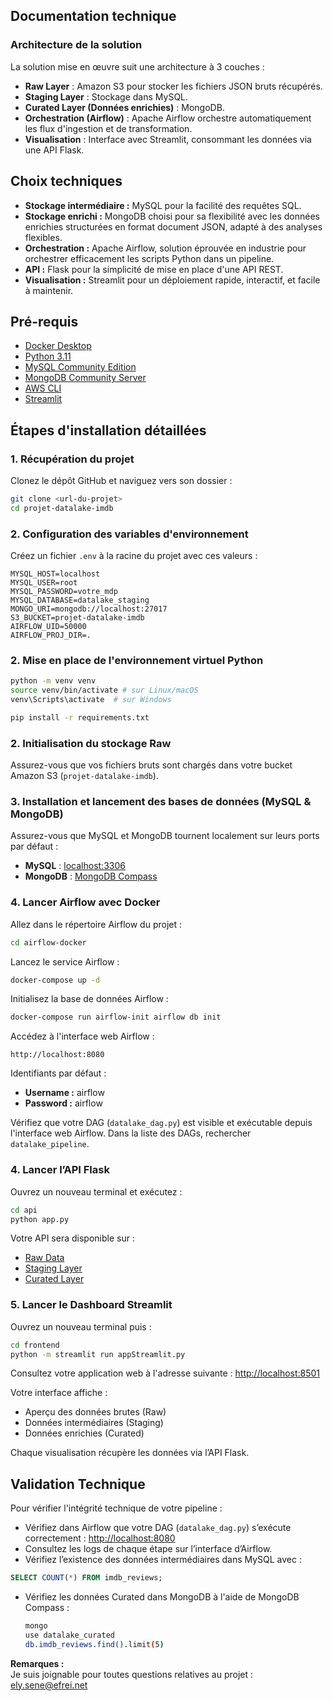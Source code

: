 ## Documentation technique

### Architecture de la solution

La solution mise en œuvre suit une architecture à 3 couches :

- **Raw Layer** : Amazon S3 pour stocker les fichiers JSON bruts récupérés.
- **Staging Layer** : Stockage dans MySQL.
- **Curated Layer (Données enrichies)** : MongoDB.
- **Orchestration (Airflow)** : Apache Airflow orchestre automatiquement les flux d'ingestion et de transformation.
- **Visualisation** : Interface avec Streamlit, consommant les données via une API Flask.

## Choix techniques

- **Stockage intermédiaire :** MySQL pour la facilité des requêtes SQL.
- **Stockage enrichi :** MongoDB choisi pour sa flexibilité avec les données enrichies structurées en format document JSON, adapté à des analyses flexibles.
- **Orchestration :** Apache Airflow, solution éprouvée en industrie pour orchestrer efficacement les scripts Python dans un pipeline.
- **API :** Flask pour la simplicité de mise en place d'une API REST.
- **Visualisation :** Streamlit pour un déploiement rapide, interactif, et facile à maintenir.

## Pré-requis

- [Docker Desktop](https://www.docker.com/products/docker-desktop/)
- [Python 3.11](https://www.python.org/downloads/)
- [MySQL Community Edition](https://dev.mysql.com/downloads/mysql/)
- [MongoDB Community Server](https://www.mongodb.com/try/download/community)
- [AWS CLI](https://docs.aws.amazon.com/cli/latest/userguide/getting-started-install.html)
- [Streamlit](https://streamlit.io/)

## Étapes d'installation détaillées

### 1. Récupération du projet
Clonez le dépôt GitHub et naviguez vers son dossier :

```bash
git clone <url-du-projet>
cd projet-datalake-imdb
```

### 2. Configuration des variables d'environnement
Créez un fichier `.env` à la racine du projet avec ces valeurs :
```env
MYSQL_HOST=localhost
MYSQL_USER=root
MYSQL_PASSWORD=votre_mdp
MYSQL_DATABASE=datalake_staging
MONGO_URI=mongodb://localhost:27017
S3_BUCKET=projet-datalake-imdb
AIRFLOW_UID=50000
AIRFLOW_PROJ_DIR=.
```

### 2. Mise en place de l'environnement virtuel Python
```bash
python -m venv venv
source venv/bin/activate # sur Linux/macOS
venv\Scripts\activate  # sur Windows

pip install -r requirements.txt
```

### 2. Initialisation du stockage Raw
Assurez-vous que vos fichiers bruts sont chargés dans votre bucket Amazon S3 (`projet-datalake-imdb`).

### 3. Installation et lancement des bases de données (MySQL & MongoDB)
Assurez-vous que MySQL et MongoDB tournent localement sur leurs ports par défaut :
- **MySQL** : [localhost:3306](http://localhost:3306)
- **MongoDB** :  [MongoDB Compass](http://localhost:27017)

### 4. Lancer Airflow avec Docker

Allez dans le répertoire Airflow du projet :
```bash
cd airflow-docker
```

Lancez le service Airflow :
```bash
docker-compose up -d
```

Initialisez la base de données Airflow :
```bash
docker-compose run airflow-init airflow db init
```

Accédez à l'interface web Airflow :
```url
http://localhost:8080
```
Identifiants par défaut :
- **Username :** airflow
- **Password :** airflow

Vérifiez que votre DAG (`datalake_dag.py`) est visible et exécutable depuis l'interface web Airflow.
Dans la liste des DAGs, rechercher `datalake_pipeline`.
### 4. Lancer l’API Flask
Ouvrez un nouveau terminal et exécutez :
```bash
cd api
python app.py
```
Votre API sera disponible sur :
- [Raw Data](http://localhost:5000/raw)
- [Staging Layer](http://localhost:5000/staging)
- [Curated Layer](http://localhost:5000/curated)

### 5. Lancer le Dashboard Streamlit
Ouvrez un nouveau terminal puis :
```bash
cd frontend
python -m streamlit run appStreamlit.py
```

Consultez votre application web à l'adresse suivante : [http://localhost:8501](http://localhost:8501)

Votre interface affiche :
- Aperçu des données brutes (Raw)
- Données intermédiaires (Staging)
- Données enrichies (Curated)

Chaque visualisation récupère les données via l’API Flask.

## Validation Technique

Pour vérifier l'intégrité technique de votre pipeline :

- Vérifiez dans Airflow que votre DAG (`datalake_dag.py`) s’exécute correctement : [http://localhost:8080](http://localhost:8080)
- Consultez les logs de chaque étape sur l’interface d’Airflow.
- Vérifiez l’existence des données intermédiaires dans MySQL avec :
```sql
SELECT COUNT(*) FROM imdb_reviews;
```
- Vérifiez les données Curated dans MongoDB à l'aide de MongoDB Compass :
  ```bash
  mongo
  use datalake_curated
  db.imdb_reviews.find().limit(5)
  ```

**Remarques :**  
Je suis joignable pour toutes questions relatives au projet : [ely.sene@efrei.net](mailto:ely.sene@efrei.net)
